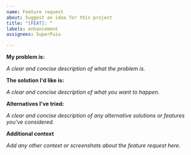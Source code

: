 ```yaml
---
name: Feature request
about: Suggest an idea for this project
title: "[FEAT]: "
labels: enhancement
assignees: SuperPuiu

---
```


**My problem is:**

*A clear and concise description of what the problem is.*

**The solution I'd like is:**

*A clear and concise description of what you want to happen.*

**Alternatives I've tried:**

*A clear and concise description of any alternative solutions or features you've considered.*

**Additional context**

*Add any other context or screenshots about the feature request here.*
